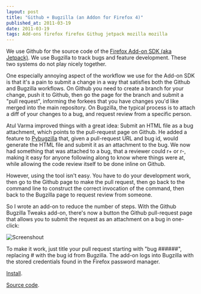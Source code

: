 ```yaml
---
layout: post
title: "Github + Bugzilla (an Addon for Firefox 4)"
published_at: 2011-03-19
date: 2011-03-19
tags: Add-ons firefox firefox Githug jetpack mozilla mozilla
---
```


We use Github for the source code of the [Firefox Add-on SDK (aka Jetpack)](https://jetpack.mozillalabs.com/ "Add-on SDK"). We use Bugzilla to track bugs and feature development. These two systems do not play nicely together.

One especially annoying aspect of the workflow we use for the Add-on SDK is that it's a pain to submit a change in a way that satisfies both the Github and Bugzilla workflows. On Github you need to create a branch for your change, push it to Github, then go the page for the branch and submit a "pull request", informing the forkees that you have changes you'd like merged into the main repository. On Bugzilla, the typical process is to attach a diff of your changes to a bug, and request review from a specific person.

Atul Varma improved things with a great idea: Submit an HTML file as a bug attachment, which points to the pull-request page on Github. He added a feature to [Pybugzilla](https://github.com/toolness/pybugzilla "Pybugzilla") that, given a pull-request URL and bug id, would generate the HTML file and submit it as an attachment to the bug. We now had something that was attached to a bug, that a reviewer could r+ or r-, making it easy for anyone following along to know where things were at, while allowing the code review itself to be done inline on Github.

However, using the tool isn't easy. You have to do your development work, then go to the Github page to make the pull request, then go back to the command line to construct the correct invocation of the command, then back to the Bugzilla page to request review from someone.

So I wrote an add-on to reduce the number of steps. With the Github Bugzilla Tweaks add-on, there's now a button the Github pull-request page that allows you to submit the request as an attachment on a bug in one-click:

![](4qtB.png "Screenshout")

To make it work, just title your pull request starting with "bug ######", replacing # with the bug id from Bugzilla. The add-on logs into Bugzilla with the stored credentials found in the Firefox password manager.

[Install](http://j.mp/dYtZbs "Install").

[Source code](http://j.mp/g2LLee "Source code.").